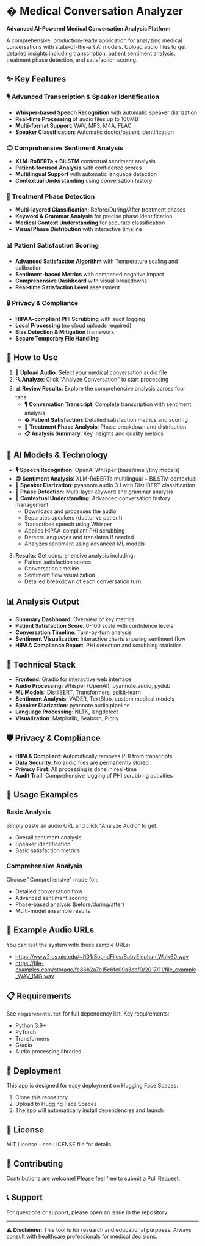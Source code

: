 
# � Medical Conversation Analyzer

**Advanced AI-Powered Medical Conversation Analysis Platform**

A comprehensive, production-ready application for analyzing medical conversations with state-of-the-art AI models. Upload audio files to get detailed insights including transcription, patient sentiment analysis, treatment phase detection, and satisfaction scoring.

## ✨ Key Features

### 🎙️ **Advanced Transcription & Speaker Identification**
- **Whisper-based Speech Recognition** with automatic speaker diarization
- **Real-time Processing** of audio files up to 100MB
- **Multi-format Support**: WAV, MP3, M4A, FLAC
- **Speaker Classification**: Automatic doctor/patient identification

### 😊 **Comprehensive Sentiment Analysis**
- **XLM-RoBERTa + BiLSTM** contextual sentiment analysis
- **Patient-focused Analysis** with confidence scores
- **Multilingual Support** with automatic language detection
- **Contextual Understanding** using conversation history

### 📅 **Treatment Phase Detection**
- **Multi-layered Classification**: Before/During/After treatment phases
- **Keyword & Grammar Analysis** for precise phase identification
- **Medical Context Understanding** for accurate classification
- **Visual Phase Distribution** with interactive timeline

### 📊 **Patient Satisfaction Scoring**
- **Advanced Satisfaction Algorithm** with Temperature scaling and calibration
- **Sentiment-based Metrics** with dampened negative impact
- **Comprehensive Dashboard** with visual breakdowns
- **Real-time Satisfaction Level** assessment

### 🔒 **Privacy & Compliance**
- **HIPAA-compliant PHI Scrubbing** with audit logging
- **Local Processing** (no cloud uploads required)
- **Bias Detection & Mitigation** framework
- **Secure Temporary File Handling**

## 🚀 How to Use

1. **📁 Upload Audio**: Select your medical conversation audio file
2. **🔍 Analyze**: Click "Analyze Conversation" to start processing  
3. **📊 Review Results**: Explore the comprehensive analysis across four tabs:
   - **🎙️ Conversation Transcript**: Complete transcription with sentiment analysis
   - **� Patient Satisfaction**: Detailed satisfaction metrics and scoring
   - **📅 Treatment Phase Analysis**: Phase breakdown and distribution
   - **📋 Analysis Summary**: Key insights and quality metrics

## 🤖 AI Models & Technology

- **🎙️ Speech Recognition**: OpenAI Whisper (base/small/tiny models)
- **😊 Sentiment Analysis**: XLM-RoBERTa multilingual + BiLSTM contextual
- **👥 Speaker Diarization**: pyannote.audio 3.1 with DistilBERT classification
- **📅 Phase Detection**: Multi-layer keyword and grammar analysis
- **🧠 Contextual Understanding**: Advanced conversation history management
   - Downloads and processes the audio
   - Separates speakers (doctor vs patient)
   - Transcribes speech using Whisper
   - Applies HIPAA-compliant PHI scrubbing
   - Detects languages and translates if needed
   - Analyzes sentiment using advanced ML models
3. **Results**: Get comprehensive analysis including:
   - Patient satisfaction scores
   - Conversation timeline
   - Sentiment flow visualization
   - Detailed breakdown of each conversation turn

## 📊 Analysis Output

- **Summary Dashboard**: Overview of key metrics
- **Patient Satisfaction Score**: 0-100 scale with confidence levels
- **Conversation Timeline**: Turn-by-turn analysis
- **Sentiment Visualization**: Interactive charts showing sentiment flow
- **HIPAA Compliance Report**: PHI detection and scrubbing statistics

## 🔧 Technical Stack

- **Frontend**: Gradio for interactive web interface
- **Audio Processing**: Whisper (OpenAI), pyannote.audio, pydub
- **ML Models**: DistilBERT, Transformers, scikit-learn
- **Sentiment Analysis**: VADER, TextBlob, custom medical models
- **Speaker Diarization**: pyannote.audio pipeline
- **Language Processing**: NLTK, langdetect
- **Visualization**: Matplotlib, Seaborn, Plotly

## 🛡️ Privacy & Compliance

- **HIPAA Compliant**: Automatically removes PHI from transcripts
- **Data Security**: No audio files are permanently stored
- **Privacy First**: All processing is done in real-time
- **Audit Trail**: Comprehensive logging of PHI scrubbing activities

## 📝 Usage Examples

### Basic Analysis
Simply paste an audio URL and click "Analyze Audio" to get:
- Overall sentiment analysis
- Speaker identification
- Basic satisfaction metrics

### Comprehensive Analysis
Choose "Comprehensive" mode for:
- Detailed conversation flow
- Advanced sentiment scoring
- Phase-based analysis (before/during/after)
- Multi-model ensemble results

## 🔗 Example Audio URLs

You can test the system with these sample URLs:
- https://www2.cs.uic.edu/~i101/SoundFiles/BabyElephantWalk60.wav
- https://file-examples.com/storage/fe86b2a7e15c6fc09a3cbf0/2017/11/file_example_WAV_1MG.wav

## 📋 Requirements

See `requirements.txt` for full dependency list. Key requirements:
- Python 3.9+
- PyTorch
- Transformers
- Gradio
- Audio processing libraries

## 🚀 Deployment

This app is designed for easy deployment on Hugging Face Spaces:

1. Clone this repository
2. Upload to Hugging Face Spaces
3. The app will automatically install dependencies and launch

## 📄 License

MIT License - see LICENSE file for details.

## 🤝 Contributing

Contributions are welcome! Please feel free to submit a Pull Request.

## 📞 Support

For questions or support, please open an issue in the repository.

---

**⚠️ Disclaimer**: This tool is for research and educational purposes. Always consult with healthcare professionals for medical decisions.

